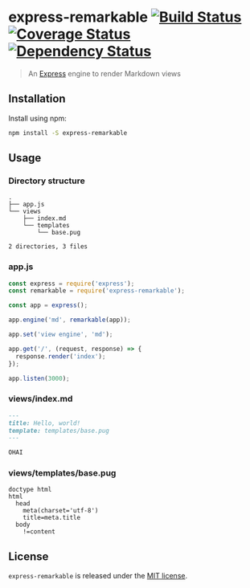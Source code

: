 # express-remarkable [![Build Status](https://travis-ci.org/xavierdutreilh/express-remarkable.svg?branch=master)](https://travis-ci.org/xavierdutreilh/express-remarkable) [![Coverage Status](https://coveralls.io/repos/github/xavierdutreilh/express-remarkable/badge.svg?branch=master)](https://coveralls.io/github/xavierdutreilh/express-remarkable?branch=master) [![Dependency Status](https://gemnasium.com/badges/github.com/xavierdutreilh/express-remarkable.svg)](https://gemnasium.com/github.com/xavierdutreilh/express-remarkable)

> An [Express](https://github.com/expressjs/express) engine to render Markdown views

## Installation

Install using npm:

```bash
npm install -S express-remarkable
```

## Usage

### Directory structure

```
.
├── app.js
└── views
    ├── index.md
    └── templates
        └── base.pug

2 directories, 3 files
```

### app.js

```javascript
const express = require('express');
const remarkable = require('express-remarkable');

const app = express();

app.engine('md', remarkable(app));

app.set('view engine', 'md');

app.get('/', (request, response) => {
  response.render('index');
});

app.listen(3000);
```

### views/index.md

```markdown
---
title: Hello, world!
template: templates/base.pug
---

OHAI
```

### views/templates/base.pug

```pug
doctype html
html
  head
    meta(charset='utf-8')
    title=meta.title
  body
    !=content
```

## License

`express-remarkable` is released under the [MIT license](http://en.wikipedia.org/wiki/MIT_License).
